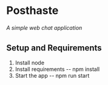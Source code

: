 # Posthaste
###### A simple web chat application

## Setup and Requirements
1. Install node
2. Install requirements -- npm install
3. Start the app -- npm run start
